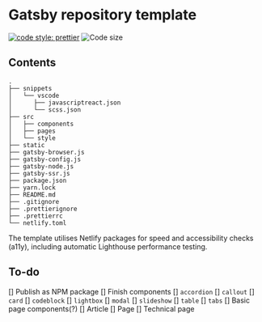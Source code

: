 # Gatsby repository template

[![code style: prettier](https://img.shields.io/badge/code_style-prettier-ff69b4.svg)](https://github.com/prettier/prettier) ![Code size](https://img.shields.io/github/languages/code-size/henrikfalck/hfm-gatsby-repo)

## Contents

```
.
├── snippets
│   └── vscode
│      ├── javascriptreact.json
│      └── scss.json
├── src
│   ├── components
│   ├── pages
│   └── style
├── static
├── gatsby-browser.js
├── gatsby-config.js
├── gatsby-node.js
├── gatsby-ssr.js
├── package.json
├── yarn.lock
├── README.md
├── .gitignore
├── .prettierignore
├── .prettierrc
└── netlify.toml
```

The template utilises Netlify packages for speed and accessibility checks (a11y), including automatic Lighthouse performance testing.

## To-do

[] Publish as NPM package
[] Finish components
[] `accordion`
[] `callout`
[] `card`
[] `codeblock`
[] `lightbox`
[] `modal`
[] `slideshow`
[] `table`
[] `tabs`
[] Basic page components(?)
[] Article
[] Page
[] Technical page
